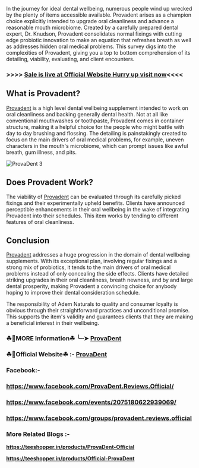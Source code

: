 In the journey for ideal dental wellbeing, numerous people wind up wrecked by the plenty of items accessible available. Provadent arises as a champion choice explicitly intended to upgrade oral cleanliness and advance a reasonable mouth microbiome. Created by a carefully prepared dental expert, Dr. Knudson, Provadent consolidates normal fixings with cutting edge probiotic innovation to make an equation that refreshes breath as well as addresses hidden oral medical problems. This survey digs into the complexities of Provadent, giving you a top to bottom comprehension of its detailing, viability, evaluating, and client encounters.

### >>>> [Sale is live at Official Website Hurry up visit now](https://dailynutraboost.com/provadent-go/)<<<<

## What is Provadent?

[Provadent](https://dailynutraboost.com/provadent-reviews/) is a high level dental wellbeing supplement intended to work on oral cleanliness and backing generally dental health. Not at all like conventional mouthwashes or toothpaste, Provadent comes in container structure, making it a helpful choice for the people who might battle with day to day brushing and flossing. The detailing is painstakingly created to focus on the main drivers of oral medical problems, for example, uneven characters in the mouth's microbiome, which can prompt issues like awful breath, gum illness, and pits.

![ProvaDent 3](https://github.com/user-attachments/assets/64431b98-b38f-4876-9cd3-728c1c0c1780)

## Does Provadent Work?

The viability of [Provadent](https://www.facebook.com/ProvaDent.Reviews.Official/) can be evaluated through its carefully picked fixings and their experimentally upheld benefits. Clients have announced perceptible enhancements in their oral wellbeing in the wake of integrating Provadent into their schedules. This item works by tending to different features of oral cleanliness.


## Conclusion

[Provadent](https://dailynutraboost.com/provadent-reviews/) addresses a huge progression in the domain of dental wellbeing supplements. With its exceptional plan, involving regular fixings and a strong mix of probiotics, it tends to the main drivers of oral medical problems instead of only concealing the side effects. Clients have detailed striking upgrades in their oral cleanliness, breath newness, and by and large dental prosperity, making Provadent a convincing choice for anybody hoping to improve their dental consideration schedule.

The responsibility of Adem Naturals to quality and consumer loyalty is obvious through their straightforward practices and unconditional promise. This supports the item's validity and guarantees clients that they are making a beneficial interest in their wellbeing.

### ☘📣MORE Information☘ ╰┈➤  [ProvaDent](https://dailynutraboost.com/provadent-reviews/)

### ☘📣Official Website☘ :-  [ProvaDent](https://dailynutraboost.com/provadent-go/)

### Facebook:- 

### https://www.facebook.com/ProvaDent.Reviews.Official/

### https://www.facebook.com/events/2075180622939069/

### https://www.facebook.com/groups/provadent.reviews.official

### More Related Blogs :-

**https://teeshopper.in/products/ProvaDent-Official**

**https://teeshopper.in/products/Official-ProvaDent**
